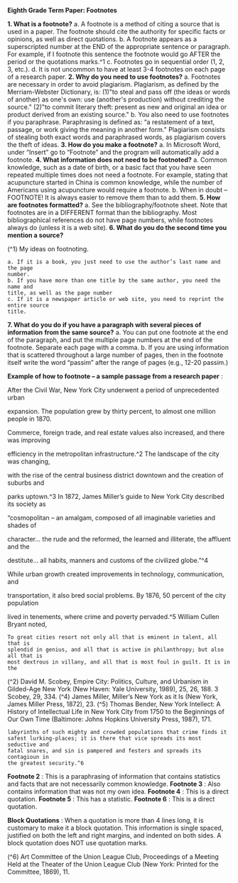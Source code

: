 **Eighth Grade Term Paper: Footnotes**

**1. What is a footnote?**
    a. A footnote is a method of citing a source that is used in a paper. The
       footnote should cite the authority for specific facts or opinions, as well as
       direct quotations.
    b. A footnote appears as a superscripted number at the END of the
       appropriate sentence or paragraph. For example, if I footnote this
       sentence the footnote would go AFTER the period or the quotations
       marks.^1
    c. Footnotes go in sequential order (1, 2, 3, etc.).
    d. It is not uncommon to have at least 3-4 footnotes on each page of a
       research paper.
**2. Why do you need to use footnotes?**
    a. Footnotes are necessary in order to avoid plagiarism. Plagiarism, as
       defined by the Merriam-Webster Dictionary, is:
       (1)"to steal and pass off (the ideas or words of another) as one's own: use
       (another's production) without crediting the source."
       (2)"to commit literary theft: present as new and original an idea or product
       derived from an existing source."
    b. You also need to use footnotes if you paraphrase. Paraphrasing is defined
       as: “a restatement of a text, passage, or work giving the meaning in
       another form." Plagiarism consists of stealing both exact words and
       paraphrased words, as plagiarism covers the theft of ideas.
**3. How do you make a footnote?**
    a. In Microsoft Word, under “Insert” go to “Footnote” and the program will
       automatically add a footnote.
**4. What information does not need to be footnoted?**
    a. Common knowledge, such as a date of birth, or a basic fact that you have
       seen repeated multiple times does not need a footnote. For example,
       stating that acupuncture started in China is common knowledge, while the
       number of Americans using acupuncture would require a footnote.
    b. When in doubt – FOOTNOTE! It is always easier to remove them than to
       add them.
**5. How are footnotes formatted?**
    a. See the bibliography/footnote sheet. Note that footnotes are in a
       DIFFERENT format than the bibliography. Most bibliographical
       references do not have page numbers, while footnotes always do (unless it
       is a web site).
**6. What do you do the second time you mention a source?**

(^1) My ideas on footnoting.


```
a. If it is a book, you just need to use the author’s last name and the page
number.
b. If you have more than one title by the same author, you need the name and
title, as well as the page number
c. If it is a newspaper article or web site, you need to reprint the entire source
title.
```
**7. What do you do if you have a paragraph with several pieces of information**
    **from the same source?**
       a. You can put one footnote at the end of the paragraph, and put the multiple
          page numbers at the end of the footnote. Separate each page with a
          comma.
       b. If you are using information that is scattered throughout a large number of
          pages, then in the footnote itself write the word “passim” after the range of
          pages (e.g., 12-20 passim.)

**Example of how to footnote – a sample passage from a research paper** :

After the Civil War, New York City underwent a period of unprecedented urban

expansion. The population grew by thirty percent, to almost one million people in 1870.

Commerce, foreign trade, and real estate values also increased, and there was improving

efficiency in the metropolitan infrastructure.^2 The landscape of the city was changing,

with the rise of the central business district downtown and the creation of suburbs and

parks uptown.^3 In 1872, James Miller’s guide to New York City described its society as

“cosmopolitan – an amalgam, composed of all imaginable varieties and shades of

character... the rude and the reformed, the learned and illiterate, the affluent and the

destitute... all habits, manners and customs of the civilized globe.”^4

While urban growth created improvements in technology, communication, and

transportation, it also bred social problems. By 1876, 50 percent of the city population

lived in tenements, where crime and poverty pervaded.^5 William Cullen Bryant noted,

```
To great cities resort not only all that is eminent in talent, all that is
splendid in genius, and all that is active in philanthropy; but also all that is
most dextrous in villany, and all that is most foul in guilt. It is in the
```
(^2) David M. Scobey, Empire City: Politics, Culture, and Urbanism in Gilded-Age New York (New Haven:
Yale University, 1989), 25, 26, 188. 3
Scobey, 29, 334.
(^4) James Miller, Miller’s New York as it Is (New York, James Miller Press, 1872), 23.
(^5) Thomas Bender, New York Intellect: A History of Intellectual Life in New York City from 1750 to the
Beginnings of Our Own Time (Baltimore: Johns Hopkins University Press, 1987), 171.


```
labyrinths of such mighty and crowded populations that crime finds it
safest lurking-places; it is there that vice spreads its most seductive and
fatal snares, and sin is pampered and festers and spreads its contagioun in
the greatest security.^6
```
**Footnote 2** : This is a paraphrasing of information that contains statistics and facts
that are not necessarily common knowledge.
**Footnote 3** : Also contains information that was not my own idea.
**Footnote 4** : This is a direct quotation.
**Footnote 5** : This has a statistic.
**Footnote 6** : This is a direct quotation.

**Block Quotations** :
When a quotation is more than 4 lines long, it is customary to make it a block
quotation. This information is single spaced, justified on both the left and right
margins, and indented on both sides. A block quotation does NOT use quotation
marks.

(^6) Art Committee of the Union League Club, Proceedings of a Meeting Held at the Theater of the Union
League Club (New York: Printed for the Committee, 1869), 11.
